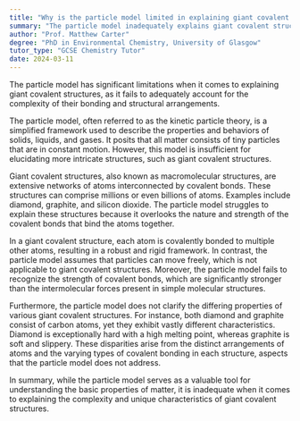 ```yaml
---
title: "Why is the particle model limited in explaining giant covalent structures?"
summary: "The particle model inadequately explains giant covalent structures due to its failure to address the complexity of their bonding and structural characteristics."
author: "Prof. Matthew Carter"
degree: "PhD in Environmental Chemistry, University of Glasgow"
tutor_type: "GCSE Chemistry Tutor"
date: 2024-03-11
---
```


The particle model has significant limitations when it comes to explaining giant covalent structures, as it fails to adequately account for the complexity of their bonding and structural arrangements.

The particle model, often referred to as the kinetic particle theory, is a simplified framework used to describe the properties and behaviors of solids, liquids, and gases. It posits that all matter consists of tiny particles that are in constant motion. However, this model is insufficient for elucidating more intricate structures, such as giant covalent structures.

Giant covalent structures, also known as macromolecular structures, are extensive networks of atoms interconnected by covalent bonds. These structures can comprise millions or even billions of atoms. Examples include diamond, graphite, and silicon dioxide. The particle model struggles to explain these structures because it overlooks the nature and strength of the covalent bonds that bind the atoms together.

In a giant covalent structure, each atom is covalently bonded to multiple other atoms, resulting in a robust and rigid framework. In contrast, the particle model assumes that particles can move freely, which is not applicable to giant covalent structures. Moreover, the particle model fails to recognize the strength of covalent bonds, which are significantly stronger than the intermolecular forces present in simple molecular structures.

Furthermore, the particle model does not clarify the differing properties of various giant covalent structures. For instance, both diamond and graphite consist of carbon atoms, yet they exhibit vastly different characteristics. Diamond is exceptionally hard with a high melting point, whereas graphite is soft and slippery. These disparities arise from the distinct arrangements of atoms and the varying types of covalent bonding in each structure, aspects that the particle model does not address.

In summary, while the particle model serves as a valuable tool for understanding the basic properties of matter, it is inadequate when it comes to explaining the complexity and unique characteristics of giant covalent structures.
    